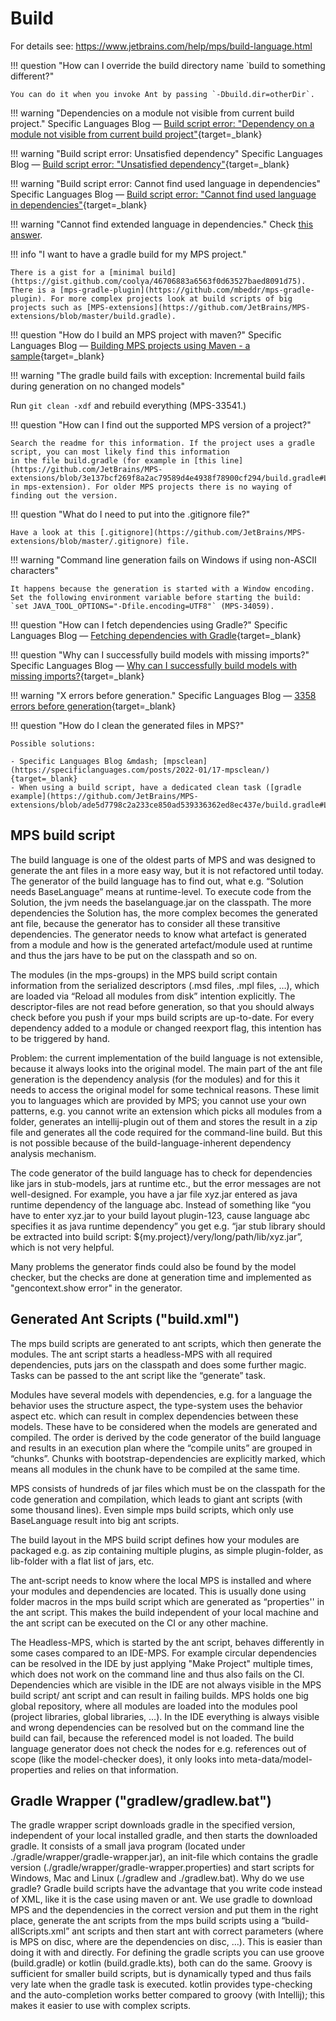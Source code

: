 # Build

For details see: https://www.jetbrains.com/help/mps/build-language.html

!!! question "How can I override the build directory name `build to something different?"

    You can do it when you invoke Ant by passing `-Dbuild.dir=otherDir`.

!!! warning "Dependencies on a module not visible from current build project."
Specific Languages Blog &mdash; [Build script error: "Dependency on a module not visible from current build project"](https://specificlanguages.com/posts/build-script-errors/dependency-on-a-module-not-visible-from-current-build-project/){target=_blank}

!!! warning "Build script error: Unsatisfied dependency"
Specific Languages Blog &mdash; [Build script error: "Unsatisfied dependency"](https://specificlanguages.com/posts/build-script-errors/unsatisfied-dependency/){target=_blank}

!!! warning "Build script error: Cannot find used language in dependencies"
Specific Languages Blog &mdash; [Build script error: "Cannot find used language in dependencies"](https://specificlanguages.com/posts/build-script-errors/cannot-find-used-language-in-dependencies/){target=_blank}

!!! warning "Cannot find extended language in dependencies."
Check [this answer](https://mps-support.jetbrains.com/hc/en-us/community/posts/360004407199/comments/360000679499).

!!! info "I want to have a gradle build for my MPS project."

    There is a gist for a [minimal build](https://gist.github.com/coolya/46706883a6563f0d63527baed8091d75). There is a [mps-gradle-plugin](https://github.com/mbeddr/mps-gradle-plugin). For more complex projects look at build scripts of big projects such as [MPS-extensions](https://github.com/JetBrains/MPS-extensions/blob/master/build.gradle).

!!! question "How do I build an MPS project with maven?"
Specific Languages Blog &mdash; [Building MPS projects using Maven - a sample](https://specificlanguages.com/posts/building-mps-projects-using-maven/){target=_blank}

!!! warning "The gradle build fails with exception: Incremental build fails during generation on no changed models"

Run `git clean -xdf` and rebuild everything (MPS-33541.)

!!! question "How can I find out the supported MPS version of a project?"

    Search the readme for this information. If the project uses a gradle script, you can most likely find this information
    in the file build.gradle (for example in [this line](https://github.com/JetBrains/MPS-extensions/blob/3e137bcf269f8a2ac79589d4e4938f78900cf294/build.gradle#L81)
    in mps-extension). For older MPS projects there is no waying of finding out the version.

!!! question "What do I need to put into the .gitignore file?"

    Have a look at this [.gitignore](https://github.com/JetBrains/MPS-extensions/blob/master/.gitignore) file.

!!! warning "Command line generation fails on Windows if using non-ASCII characters"

    It happens because the generation is started with a Window encoding. Set the following environment variable before starting the build:
    `set JAVA_TOOL_OPTIONS="-Dfile.encoding=UTF8"` (MPS-34059).

!!! question "How can I fetch dependencies using Gradle?"
Specific Languages Blog &mdash; [Fetching dependencies with Gradle](https://specificlanguages.com/posts/2022-01/31-fetching-dependencies-with-gradle/){target=_blank}

!!! question "Why can I successfully build models with missing imports?"
Specific Languages Blog &mdash; [Why can I successfully build models with missing imports?](https://specificlanguages.com/posts/2022-02/11-successfully-build-models-with-errors/){target=_blank}

!!! warning "X errors before generation."
Specific Languages Blog &mdash; [3358 errors before generation](https://specificlanguages.com/posts/2022-02/17-errors-before-generation/){target=_blank}

!!! question "How do I clean the generated files in MPS?"

    Possible solutions:

    - Specific Languages Blog &mdash; [mpsclean](https://specificlanguages.com/posts/2022-01/17-mpsclean/){target=_blank}
    - When using a build script, have a dedicated clean task ([gradle example](https://github.com/JetBrains/MPS-extensions/blob/ade5d7798c2a233ce850ad539336362ed8ec437e/build.gradle#L272)).



## MPS build script

The build language is one of the oldest parts of MPS and was designed to generate the ant files in a more easy way, but it is not refactored until today. The generator of the build language has to find out, what e.g. “Solution needs BaseLanguage” means at runtime-level. To execute code from the Solution, the jvm needs the baselanguage.jar on the classpath. The more dependencies the Solution has, the more complex becomes the generated ant file, because the generator has to consider all these transitive dependencies. The generator needs to know what artefact is generated from a module and how is the generated artefact/module used at runtime and thus the jars have to be put on the classpath and so on.

The modules (in the mps-groups) in the MPS build script contain information from the serialized descriptors (.msd files, .mpl files, …), which are loaded via “Reload all modules from disk” intention explicitly. The descriptor-files are not read before generation, so that you should always check before you push if your mps build scripts are up-to-date. For every dependency added to a module or changed reexport flag, this intention has to be triggered by hand.

Problem: the current implementation of the build language is not extensible, because it always looks into the original model. The main part of the ant file generation is the dependency analysis (for the modules) and for this it needs to access the original model for some technical reasons. These limit you to languages which are provided by MPS; you cannot use your own patterns, e.g. you cannot write an extension which picks all modules from a folder, generates an intellij-plugin out of them and stores the result in a zip file and generates all the code required for the command-line build. But this is not possible because of the build-language-inherent dependency analysis mechanism.


The code generator of the build language has to check for dependencies like jars in stub-models, jars at runtime etc., but the error messages are not well-designed. For example, you have a jar file xyz.jar entered as java runtime dependency of the language abc. Instead of something like “you have to enter xyz.jar to your build layout plugin-123, cause language abc specifies it as java runtime dependency” you get e.g. “jar stub library should be extracted into build script: ${my.project}/very/long/path/lib/xyz.jar”, which is not very helpful.

Many problems the generator finds could also be found by the model checker, but the checks are done at generation time and implemented as "gencontext.show error" in the generator.

## Generated Ant Scripts ("build.xml")

The mps build scripts are generated to ant scripts, which then generate the modules.
The ant script starts a headless-MPS with all required dependencies, puts jars on the classpath and does some further magic.
Tasks can be passed to the ant script like the “generate” task.

Modules have several models with dependencies, e.g. for a language the behavior uses the structure aspect, the type-system uses the behavior aspect etc. which can result in complex dependencies between these models. These have to be considered when the models are generated and compiled. The order is derived by the code generator of the build language and results in an execution plan where the “compile units” are grouped in “chunks”. Chunks with bootstrap-dependencies are explicitly marked, which means all modules in the chunk have to be compiled at the same time.

MPS consists of hundreds of jar files which must be on the classpath for the code generation and compilation, which leads to giant ant scripts (with some thousand lines). Even simple mps build scripts, which only use BaseLanguage result into big ant scripts.

The build layout in the MPS build script defines how your modules are packaged e.g. as zip containing multiple plugins, as simple plugin-folder, as lib-folder with a flat list of jars, etc.

The ant-script needs to know where the local MPS is installed and where your modules and dependencies are located. This is usually done using folder macros in the mps build script which are generated as “properties'' in the ant script. This makes the build independent of your local machine and the ant script can be executed on the CI or any other machine.

The Headless-MPS, which is started by the ant script, behaves differently
in some cases compared to an IDE-MPS. For example circular dependencies can be resolved in the IDE by just applying "Make Project" multiple times, which does not work on the command line and thus also fails on the CI.
Dependencies which are visible in the IDE are not always visible in the MPS build script/ ant script and can result in failing builds. MPS holds one big global repository, where all modules are loaded into the modules pool (project libraries, global libraries, …). In the IDE everything is always visible and wrong dependencies can be resolved but on the command line the build can fail, because the referenced model is not loaded. The build language generator does not check the nodes for e.g. references out of scope (like the model-checker does), it only looks into meta-data/model-properties and relies on that information.

## Gradle Wrapper ("gradlew/gradlew.bat")

The gradle wrapper script downloads gradle in the specified version, independent of your local installed gradle, and then starts the downloaded gradle.
It consists of a small java program (located under ./gradle/wrapper/gradle-wrapper.jar), an init-file which contains the gradle version (./gradle/wrapper/gradle-wrapper.properties) and start scripts for Windows, Mac and Linux (./gradlew and ./gradlew.bat).
Why do we use gradle?
Gradle build scripts have the advantage that you write code instead of XML, like it is the case using maven or ant.
We use gradle to download MPS and the dependencies in the correct version and put them in the right place, generate the ant scripts from the mps build scripts using a “build-allScripts.xml” ant scripts and then start ant with correct parameters (where is MPS on disc, where are the dependencies on disc, ...). This is easier than doing it with and directly.
For defining the gradle scripts you can use groove (build.gradle) or kotlin (build.gradle.kts), both can do the same. Groovy is sufficient for smaller build scripts, but is dynamically typed and thus fails very late when the gradle task is executed. kotlin provides type-checking and the auto-completion works better compared to groovy (with Intellij); this makes it easier to use with complex scripts.


